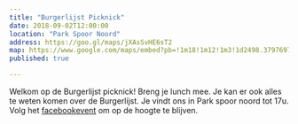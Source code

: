 ```yaml
---
title: "Burgerlijst Picknick"
date: 2018-09-02T12:00:00
location: "Park Spoor Noord"
address: https://goo.gl/maps/jXAsSvHE6sT2
map: https://www.google.com/maps/embed?pb=!1m18!1m12!1m3!1d2498.3797697721475!2d4.419177415206501!3d51.23050037959054!2m3!1f0!2f0!3f0!3m2!1i1024!2i768!4f13.1!3m3!1m2!1s0x47c3f7ae7aea20ad%3A0xfb6437f6d1862b44!2sPark+Spoor+Noord!5e0!3m2!1snl!2sbe!4v1535105547251
published: true

---
```


Welkom op de Burgerlijst picknick! Breng je lunch mee. Je kan er ook alles te weten komen over de Burgerlijst. Je vindt ons in Park spoor noord tot 17u. Volg het [facebookevent](https://www.facebook.com/events/251696122083437/) om op de hoogte te blijven. 
